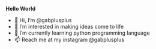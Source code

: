**Hello World**

- 👋 Hi, I’m @gabplusplus
- 👀 I’m interested in making ideas come to life
- 🌱 I’m currently learning python programming language
- 📫 Reach me at my instagram @gabplusplus

<!---
gabplusplus/gabplusplus is a ✨ special ✨ repository because its `README.md` (this file) appears on your GitHub profile.
You can click the Preview link to take a look at your changes.
--->
